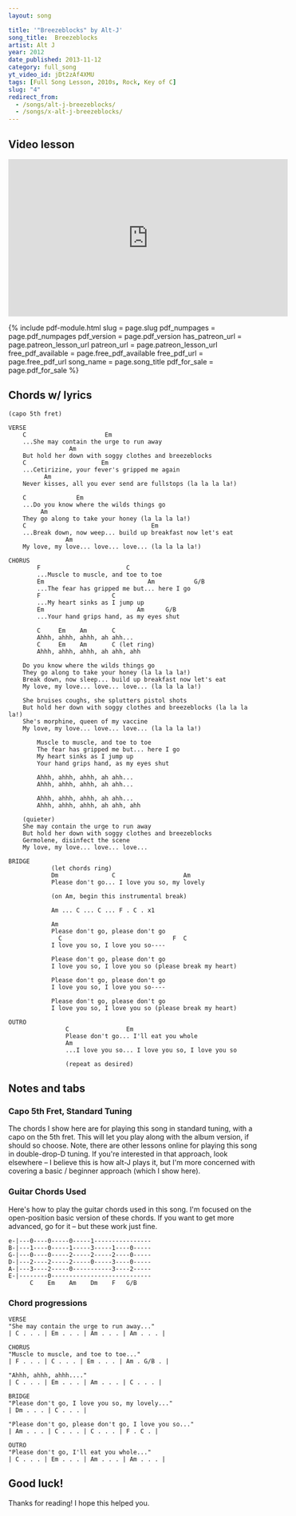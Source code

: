 ```yaml
---
layout: song

title: '"Breezeblocks" by Alt-J'
song_title:  Breezeblocks
artist: Alt J
year: 2012
date_published: 2013-11-12
category: full_song
yt_video_id: jDt2zAf4XMU
tags: [Full Song Lesson, 2010s, Rock, Key of C]
slug: "4"
redirect_from:
  - /songs/alt-j-breezeblocks/
  - /songs/x-alt-j-breezeblocks/
---
```


## Video lesson

<iframe width="560" height="315" src="https://www.youtube.com/embed/jDt2zAf4XMU?showinfo=0" frameborder="0" allowfullscreen></iframe>



{% include pdf-module.html slug = page.slug pdf_numpages = page.pdf_numpages pdf_version = page.pdf_version has_patreon_url = page.patreon_lesson_url patreon_url = page.patreon_lesson_url free_pdf_available = page.free_pdf_available free_pdf_url = page.free_pdf_url song_name = page.song_title pdf_for_sale = page.pdf_for_sale %}


## Chords w/ lyrics

    (capo 5th fret)

    VERSE
        C                      Em
        ...She may contain the urge to run away
                     Am
        But hold her down with soggy clothes and breezeblocks
        C                     Em
        ...Cetirizine, your fever's gripped me again
              Am
        Never kisses, all you ever send are fullstops (la la la la!)

        C              Em
        ...Do you know where the wilds things go
             Am
        They go along to take your honey (la la la la!)
        C                                   Em
        ...Break down, now weep... build up breakfast now let's eat
                    Am
        My love, my love... love... love... (la la la la!)

    CHORUS
            F                        C
            ...Muscle to muscle, and toe to toe
            Em                             Am           G/B
            ...The fear has gripped me but... here I go
            F                    C
            ...My heart sinks as I jump up
            Em                          Am      G/B
            ...Your hand grips hand, as my eyes shut

            C     Em    Am       C  
            Ahhh, ahhh, ahhh, ah ahh...
            C     Em    Am       C (let ring)
            Ahhh, ahhh, ahhh, ah ahh, ahh

        Do you know where the wilds things go
        They go along to take your honey (la la la la!)
        Break down, now sleep... build up breakfast now let's eat
        My love, my love... love... love... (la la la la!)

        She bruises coughs, she splutters pistol shots
        But hold her down with soggy clothes and breezeblocks (la la la la!)
        She's morphine, queen of my vaccine
        My love, my love... love... love... (la la la la!)

            Muscle to muscle, and toe to toe
            The fear has gripped me but... here I go
            My heart sinks as I jump up
            Your hand grips hand, as my eyes shut

            Ahhh, ahhh, ahhh, ah ahh...
            Ahhh, ahhh, ahhh, ah ahh...

            Ahhh, ahhh, ahhh, ah ahh...
            Ahhh, ahhh, ahhh, ah ahh, ahh

        (quieter)
        She may contain the urge to run away
        But hold her down with soggy clothes and breezeblocks
        Germolene, disinfect the scene
        My love, my love... love... love...

    BRIDGE
                (let chords ring)
                Dm               C                   Am
                Please don't go... I love you so, my lovely

                (on Am, begin this instrumental break)

                Am ... C ... C ... F . C . x1

                Am
                Please don't go, please don't go
                  C                               F  C
                I love you so, I love you so----

                Please don't go, please don't go
                I love you so, I love you so (please break my heart)

                Please don't go, please don't go
                I love you so, I love you so----

                Please don't go, please don't go
                I love you so, I love you so (please break my heart)

    OUTRO
                    C                Em
                    Please don't go... I'll eat you whole
                    Am
                    ...I love you so... I love you so, I love you so

                    (repeat as desired)

## Notes and tabs

### Capo 5th Fret, Standard Tuning
The chords I show here are for playing this song in standard tuning, with a capo on the 5th fret. This will let you play along with the album version, if should so choose. Note, there are other lessons online for playing this song in double-drop-D tuning. If you're interested in that approach, look elsewhere – I believe this is how alt-J plays it, but I'm more concerned with covering a basic / beginner approach (which I show here).

### Guitar Chords Used
Here's how to play the guitar chords used in this song. I'm focused on the open-position basic version of these chords. If you want to get more advanced, go for it – but these work just fine.

    e-|---0----0-----0-----1----------------
    B-|---1----0-----1-----3-----1----0-----
    G-|---0----0-----2-----2-----2----0-----
    D-|---2----2-----2-----0-----3----0-----
    A-|---3----2-----0-----------3----2-----
    E-|--------0----------------------------
          C    Em    Am    Dm    F   G/B

### Chord progressions

    VERSE
    "She may contain the urge to run away..."
    | C . . . | Em . . . | Am . . . | Am . . . |

    CHORUS
    "Muscle to muscle, and toe to toe..."
    | F . . . | C . . . | Em . . . | Am . G/B . |

    "Ahhh, ahhh, ahhh...."
    | C . . . | Em . . . | Am . . . | C . . . |

    BRIDGE
    "Please don't go, I love you so, my lovely..."
    | Dm . . . | C . . . |

    "Please don't go, please don't go, I love you so..."
    | Am . . . | C . . . | C . . . | F . C . |

    OUTRO
    "Please don't go, I'll eat you whole..."
    | C . . . | Em . . . | Am . . . | Am . . . |

## Good luck!

Thanks for reading! I hope this helped you.
